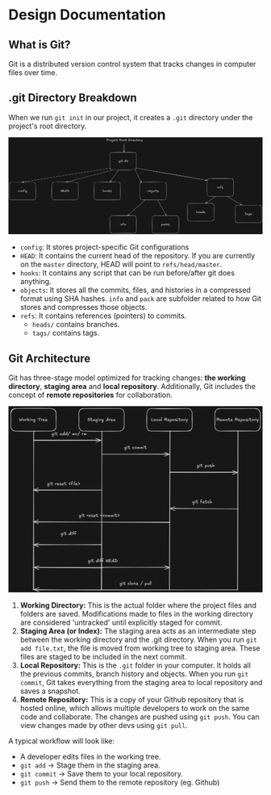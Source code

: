 # Design Documentation

## What is Git?

Git is a distributed version control system that tracks changes in computer files over time.

## .git Directory Breakdown

When we run `git init` in our project, it creates a `.git` directory under the project's root directory.

![Git File Directory](images/git-file-directory.png)

- `config`: It stores project-specific Git configurations
- `HEAD`: It contains the current head of the repository. If you are currently on the `master` directory, HEAD will point to `refs/head/master`.
- `hooks`: It contains any script that can be run before/after git does anything.
- `objects`: It stores all the commits, files, and histories in a compressed format using SHA hashes. `info` and `pack` are subfolder related to how Git stores and compresses those objects.
- `refs`: It contains references (pointers) to commits.
  - `heads/` contains branches.
  - `tags/` contains tags.

## Git Architecture

Git has three-stage model optimized for tracking changes: **the working directory**, **staging area** and **local repository**. Additionally, Git includes the concept of **remote repositories** for collaboration.

![Git Directory](images/Git-directories.png)

1. **Working Directory:** This is the actual folder where the project files and folders are saved. Modifications made to files in the working directory are considered 'untracked' until explicitly staged for commit.
2. **Staging Area (or Index):** The staging area acts as an intermediate step between the working directory and the .git directory. When you run `git add file.txt`, the file is moved from working tree to staging area. These files are staged to be included in the next commit.
3. **Local Repository:** This is the `.git` folder in your computer. It holds all the previous commits, branch history and objects. When you run `git commit`, Git takes everything from the staging area to local repository and saves a snapshot.
4. **Remote Repository:** This is a copy of your Github repository that is hosted online, which allows multiple developers to work on the same code and collaborate. The changes are pushed using `git push`. You can view changes made by other devs using `git pull`.

A typical workflow will look like:

- A developer edits files in the working tree.
- `git add` -> Stage them in the staging area.
- `git commit` -> Save them to your local repository.
- `git push` -> Send them to the remote repository (eg. Github)
